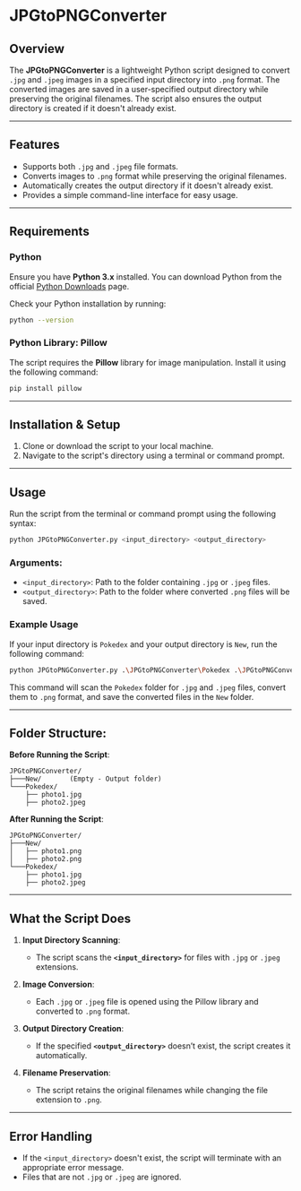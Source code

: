 # JPGtoPNGConverter

## Overview

The **JPGtoPNGConverter** is a lightweight Python script designed to convert `.jpg` and `.jpeg` images in a specified input directory into `.png` format. The converted images are saved in a user-specified output directory while preserving the original filenames. The script also ensures the output directory is created if it doesn't already exist.

---

## Features

- Supports both `.jpg` and `.jpeg` file formats.
- Converts images to `.png` format while preserving the original filenames.
- Automatically creates the output directory if it doesn't already exist.
- Provides a simple command-line interface for easy usage.

---

## Requirements

### Python
Ensure you have **Python 3.x** installed. You can download Python from the official [Python Downloads](https://www.python.org/downloads/) page.

Check your Python installation by running:
```bash
python --version
```

### Python Library: Pillow
The script requires the **Pillow** library for image manipulation. Install it using the following command:
```bash
pip install pillow
```

---

## Installation & Setup

1. Clone or download the script to your local machine.
2. Navigate to the script's directory using a terminal or command prompt.

---

## Usage

Run the script from the terminal or command prompt using the following syntax:
```bash
python JPGtoPNGConverter.py <input_directory> <output_directory>
```

### Arguments:
- `<input_directory>`: Path to the folder containing `.jpg` or `.jpeg` files.
- `<output_directory>`: Path to the folder where converted `.png` files will be saved.

### Example Usage
If your input directory is `Pokedex` and your output directory is `New`, run the following command:
```bash
python JPGtoPNGConverter.py .\JPGtoPNGConverter\Pokedex .\JPGtoPNGConverter\New
```

This command will scan the `Pokedex` folder for `.jpg` and `.jpeg` files, convert them to `.png` format, and save the converted files in the `New` folder.

---

## Folder Structure:

**Before Running the Script**:
```
JPGtoPNGConverter/
├───New/       (Empty - Output folder)
└───Pokedex/
    ├── photo1.jpg
    ├── photo2.jpeg
```

**After Running the Script**:
```
JPGtoPNGConverter/
├───New/
│   ├── photo1.png
│   ├── photo2.png
└───Pokedex/
    ├── photo1.jpg
    ├── photo2.jpeg
```

---

## What the Script Does

1. **Input Directory Scanning**:
   - The script scans the **`<input_directory>`** for files with `.jpg` or `.jpeg` extensions.

2. **Image Conversion**:
   - Each `.jpg` or `.jpeg` file is opened using the Pillow library and converted to `.png` format.

3. **Output Directory Creation**:
   - If the specified **`<output_directory>`** doesn’t exist, the script creates it automatically.

4. **Filename Preservation**:
   - The script retains the original filenames while changing the file extension to `.png`.

---

## Error Handling

- If the `<input_directory>` doesn't exist, the script will terminate with an appropriate error message.
- Files that are not `.jpg` or `.jpeg` are ignored.

